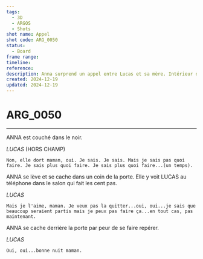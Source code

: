 ```yaml
---
tags:
  - 3D
  - ARGOS
  - Shots
shot name: Appel
shot code: ARG_0050
status:
  - Board
frame range: 
timeline: 
reference: 
description: Anna surprend un appel entre Lucas et sa mère. Intérieur de la chambre. Nuit.
created: 2024-12-19
updated: 2024-12-19
---
```


# ARG_0050
---
ANNA est couché dans le noir.

*LUCAS* (HORS CHAMP)
```
Non, elle dort maman, oui. Je sais. Je sais. Mais je sais pas quoi faire. Je sais plus quoi faire. Je sais plus quoi faire...(un temps).
```
ANNA se lève et se cache dans un coin de la porte. Elle y voit LUCAS au téléphone dans le salon qui fait les cent pas.

*LUCAS* 
```
Mais je l'aime, maman. Je veux pas la quitter...oui, oui...je sais que beaucoup seraient partis mais je peux pas faire ça...en tout cas, pas maintenant.
```
ANNA se cache derrière la porte par peur de se faire repérer.

*LUCAS*
```
Oui, oui...bonne nuit maman.
```

